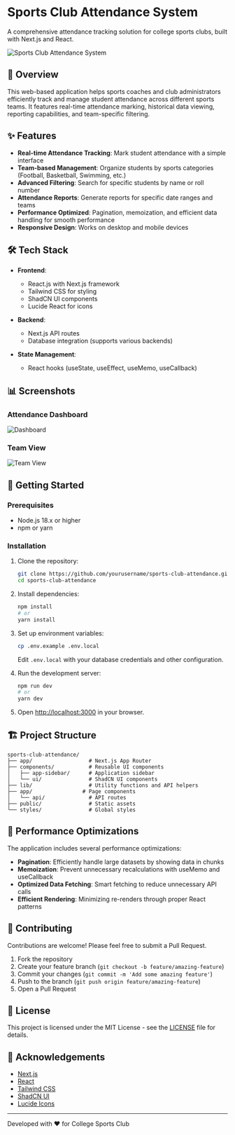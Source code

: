 # Sports Club Attendance System

A comprehensive attendance tracking solution for college sports clubs, built with Next.js and React.

![Sports Club Attendance System](https://github.com/yourusername/sports-club-attendance/raw/main/public/api/placeholder/800/400)

## 🚀 Overview

This web-based application helps sports coaches and club administrators efficiently track and manage student attendance across different sports teams. It features real-time attendance marking, historical data viewing, reporting capabilities, and team-specific filtering.

## ✨ Features

- **Real-time Attendance Tracking**: Mark student attendance with a simple interface
- **Team-based Management**: Organize students by sports categories (Football, Basketball, Swimming, etc.)
- **Advanced Filtering**: Search for specific students by name or roll number
- **Attendance Reports**: Generate reports for specific date ranges and teams
- **Performance Optimized**: Pagination, memoization, and efficient data handling for smooth performance
- **Responsive Design**: Works on desktop and mobile devices

## 🛠️ Tech Stack

- **Frontend**: 
  - React.js with Next.js framework
  - Tailwind CSS for styling
  - ShadCN UI components
  - Lucide React for icons

- **Backend**:
  - Next.js API routes
  - Database integration (supports various backends)

- **State Management**:
  - React hooks (useState, useEffect, useMemo, useCallback)

## 📊 Screenshots

### Attendance Dashboard
![Dashboard](https://github.com/yourusername/sports-club-attendance/raw/main/public/api/placeholder/600/300)

### Team View
![Team View](https://github.com/yourusername/sports-club-attendance/raw/main/public/api/placeholder/600/300)

## 🚀 Getting Started

### Prerequisites

- Node.js 18.x or higher
- npm or yarn

### Installation

1. Clone the repository:
   ```bash
   git clone https://github.com/yourusername/sports-club-attendance.git
   cd sports-club-attendance
   ```

2. Install dependencies:
   ```bash
   npm install
   # or
   yarn install
   ```

3. Set up environment variables:
   ```bash
   cp .env.example .env.local
   ```
   Edit `.env.local` with your database credentials and other configuration.

4. Run the development server:
   ```bash
   npm run dev
   # or
   yarn dev
   ```

5. Open [http://localhost:3000](http://localhost:3000) in your browser.

## 🏗️ Project Structure

```
sports-club-attendance/
├── app/                  # Next.js App Router
├── components/           # Reusable UI components
│   ├── app-sidebar/      # Application sidebar
│   └── ui/               # ShadCN UI components
├── lib/                  # Utility functions and API helpers
├── app/                # Page components
│   └── api/              # API routes
├── public/               # Static assets
└── styles/               # Global styles
```

## 🧪 Performance Optimizations

The application includes several performance optimizations:

- **Pagination**: Efficiently handle large datasets by showing data in chunks
- **Memoization**: Prevent unnecessary recalculations with useMemo and useCallback
- **Optimized Data Fetching**: Smart fetching to reduce unnecessary API calls
- **Efficient Rendering**: Minimizing re-renders through proper React patterns

## 🤝 Contributing

Contributions are welcome! Please feel free to submit a Pull Request.

1. Fork the repository
2. Create your feature branch (`git checkout -b feature/amazing-feature`)
3. Commit your changes (`git commit -m 'Add some amazing feature'`)
4. Push to the branch (`git push origin feature/amazing-feature`)
5. Open a Pull Request

## 📄 License

This project is licensed under the MIT License - see the [LICENSE](LICENSE) file for details.

## 🙏 Acknowledgements

- [Next.js](https://nextjs.org/)
- [React](https://reactjs.org/)
- [Tailwind CSS](https://tailwindcss.com/)
- [ShadCN UI](https://ui.shadcn.com/)
- [Lucide Icons](https://lucide.dev/)

---

Developed with ❤️ for College Sports Club
